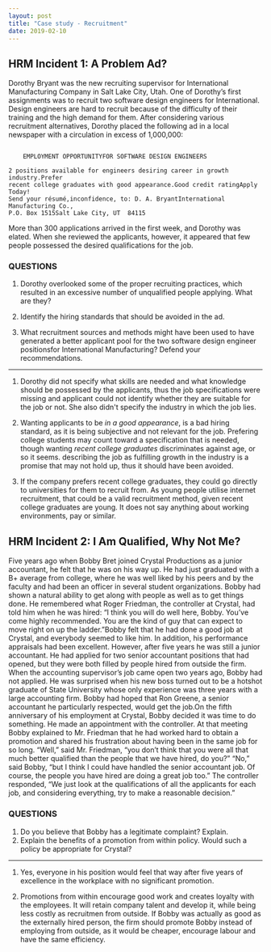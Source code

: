 ```yaml
---
layout: post
title: "Case study - Recruitment"
date: 2019-02-10
---
```



## HRM Incident 1: A Problem Ad? 

Dorothy Bryant was the new recruiting supervisor for International Manufacturing
Company in Salt Lake City, Utah. One of Dorothy’s first assignments was to
recruit two software design engineers for International. Design engineers are
hard to recruit because of the difficulty of their training and the high demand
for them. After considering various recruitment alternatives, Dorothy placed the
following ad in a local newspaper with a circulation in excess of 1,000,000:

```

    EMPLOYMENT OPPORTUNITYFOR SOFTWARE DESIGN ENGINEERS

2 positions available for engineers desiring career in growth industry.Prefer
recent college graduates with good appearance.Good credit ratingApply Today!
Send your résumé,inconfidence, to: D. A. BryantInternational Manufacturing Co.,
P.O. Box 1515Salt Lake City, UT  84115    

```

More than 300 applications arrived in the first week, and Dorothy was elated.
When she reviewed the applicants, however, it appeared that few people possessed
the desired qualifications for the job.


### QUESTIONS

1. Dorothy overlooked some of the proper recruiting practices, which resulted in
   an excessive number of unqualified people applying. What are they?

2. Identify the hiring standards that should be avoided in the ad.   

3. What recruitment sources and methods might have been used to have generated a
   better applicant pool for the two software design engineer positionsfor
   International Manufacturing? Defend your recommendations.

--------------------------------------------------------------------------------

1. Dorothy did not specify what skills are needed and what knowledge should be
   possessed by the applicants, thus the job specifications were missing and
   applicant could not identify whether they are suitable for the job or not.
   She also didn't specify the industry in which the job lies. 

2. Wanting applicants to be *in a good appearance*, is a bad hiring standard, as
   it is being subjective and not relevant for the job. Prefering college
   students may count toward a specification that is needed, though wanting
   *recent college graduates* discriminates against age, or so it seems.
   describing the job as fulfilling growth in the industry is a promise that may
   not hold up, thus it should have been avoided.

3. If the company prefers recent college graduates, they could go directly to
   universities for them to recruit from. As young people utilise internet
   recruitment, that could be a valid recruitment method, given recent college
   graduates are young. It does not say anything about working environments, pay
   or similar.

## HRM Incident 2: I Am Qualified, Why Not Me? 

Five years ago when Bobby Bret joined Crystal Productions as a junior
accountant, he felt that he was on his way up. He had just graduated with a B+
average from college, where he was well liked by his peers and by the faculty
and had been an officer in several student organizations. Bobby had shown a
natural ability to get along with people as well as to get things done. He
remembered what Roger Friedman, the controller at Crystal, had told him when he
was hired: “I think you will do well here, Bobby. You’ve come highly
recommended. You are the kind of guy that can expect to move right on up the
ladder.”Bobby felt that he had done a good job at Crystal, and everybody seemed
to like him. In addition, his performance appraisals had been excellent.
However, after five years he was still a junior accountant. He had applied for
two senior accountant positions that had opened, but they were both filled by
people hired from outside the firm. When the accounting supervisor’s job came
open two years ago, Bobby had not applied. He was surprised when his new boss
turned out to be a hotshot graduate of State University whose only experience
was three years with a large accounting firm. Bobby had hoped that Ron Greene, a
senior accountant he particularly respected, would get the job.On the fifth
anniversary of his employment at Crystal, Bobby decided it was time to do
something. He made an appointment with the controller. At that meeting Bobby
explained to Mr. Friedman that he had worked hard to obtain a promotion and
shared his frustration about having been in the same job for so long. “Well,”
said Mr. Friedman, “you don’t think that you were all that much better qualified
than the people that we have hired, do you?” “No,” said Bobby, “but I think I
could have handled the senior accountant job. Of course, the people you have
hired are doing a great job too.” The controller responded, “We just look at the
qualifications of all the applicants for each job, and considering everything,
try to make a reasonable decision.”

### QUESTIONS

1. Do you believe that Bobby has a legitimate complaint? Explain.
2. Explain the benefits of a promotion from within policy. Would such a policy
   be appropriate for Crystal?

-------------------------------------------------------------------------------

1. Yes, everyone in his position would feel that way after five years of
   excellence in the workplace with no significant promotion.

2. Promotions from within encourage good work and creates loyalty with the
   employees. It will retain company talent and develop it, while being less
   costly as recruitmen from outside. If Bobby was actually as good as the
   externally hired person, the firm should promote Bobby instead of employing
   from outside, as it would be cheaper, encourage labour and have the same
   efficiency.



